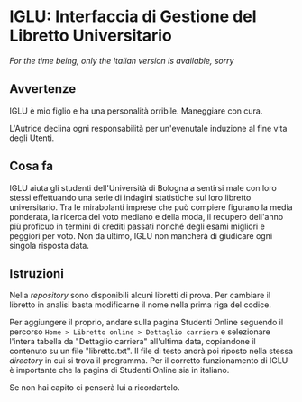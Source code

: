 # IGLU: Interfaccia di Gestione del Libretto Universitario
*For the time being, only the Italian version is available, sorry*
## Avvertenze
IGLU è mio figlio e ha una personalità orribile. Maneggiare con cura.

L'Autrice declina ogni responsabilità per un'evenutale induzione al fine vita degli Utenti.
## Cosa fa
IGLU aiuta gli studenti dell'Università di Bologna a sentirsi male con loro stessi effettuando una serie di indagini statistiche sul loro libretto universitario. Tra le mirabolanti imprese che può compiere figurano la media ponderata, la ricerca del voto mediano e della moda, il recupero dell'anno più proficuo in termini di crediti passati nonché degli esami migliori e peggiori per voto. Non da ultimo, IGLU non mancherà di giudicare ogni singola risposta data.
## Istruzioni
Nella *repository* sono disponibili alcuni libretti di prova. Per cambiare il libretto in analisi basta modificarne il nome nella prima riga del codice.

Per aggiungere il proprio, andare sulla pagina Studenti Online seguendo il percorso `Home > Libretto online > Dettaglio carriera` e selezionare l'intera tabella da "Dettaglio carriera" all'ultima data, copiandone il contenuto su un file "libretto.txt". Il file di testo andrà poi riposto nella stessa *directory* in cui si trova il programma. Per il corretto funzionamento di IGLU è importante che la pagina di Studenti Online sia in italiano.

Se non hai capito ci penserà lui a ricordartelo.
